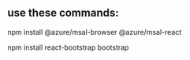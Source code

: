 ## use these commands:
npm install @azure/msal-browser @azure/msal-react

npm install react-bootstrap bootstrap
